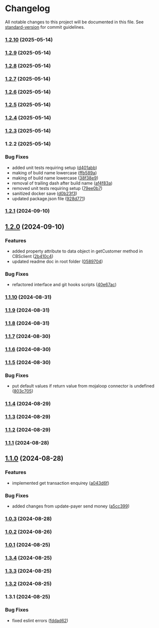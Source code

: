 # Changelog

All notable changes to this project will be documented in this file. See [standard-version](https://github.com/conventional-changelog/standard-version) for commit guidelines.

### [1.2.10](https://github.com/mojaloop/airtel-core-connector/compare/v1.2.9...v1.2.10) (2025-05-14)

### [1.2.9](https://github.com/mojaloop/airtel-core-connector/compare/v1.2.8...v1.2.9) (2025-05-14)

### [1.2.8](https://github.com/mojaloop/airtel-core-connector/compare/v1.2.7...v1.2.8) (2025-05-14)

### [1.2.7](https://github.com/mojaloop/airtel-core-connector/compare/v1.2.6...v1.2.7) (2025-05-14)

### [1.2.6](https://github.com/mojaloop/airtel-core-connector/compare/v1.2.5...v1.2.6) (2025-05-14)

### [1.2.5](https://github.com/mojaloop/airtel-core-connector/compare/v1.2.4...v1.2.5) (2025-05-14)

### [1.2.4](https://github.com/mojaloop/airtel-core-connector/compare/v1.2.3...v1.2.4) (2025-05-14)

### [1.2.3](https://github.com/mojaloop/airtel-core-connector/compare/v1.2.2...v1.2.3) (2025-05-14)

### 1.2.2 (2025-05-14)


### Bug Fixes

* added  unit tests requiring setup ([d401abb](https://github.com/mojaloop/airtel-core-connector/commit/d401abbe91286451cb5e769db00703cc04e41313))
* making of build name lowercase ([ffb589a](https://github.com/mojaloop/airtel-core-connector/commit/ffb589ab776b89419c110348e75c728fb3ff8d60))
* making of build name lowercase ([38f38e9](https://github.com/mojaloop/airtel-core-connector/commit/38f38e94d63db9f33f0a4828e456f33b545cc903))
* removal of trailing dash after build name ([af4f83a](https://github.com/mojaloop/airtel-core-connector/commit/af4f83a847c451dbb84efd620d75282054ef9995))
* removed unit tests requiring setup ([79ee0b7](https://github.com/mojaloop/airtel-core-connector/commit/79ee0b7ff80ae09280f1d20be162e03d1d17add7))
* sanitized docker save ([d0b23f3](https://github.com/mojaloop/airtel-core-connector/commit/d0b23f38d2ae53ab811304402622d1419b8e7ea4))
* updated package.json file ([928d771](https://github.com/mojaloop/airtel-core-connector/commit/928d771b207afdcc2d1cf2cddb004b20302211a2))

### [1.2.1](https://github.com/mojaloop/airtel-core-connector/compare/v1.2.0...v1.2.1) (2024-09-10)

## [1.2.0](https://github.com/mojaloop/airtel-core-connector/compare/v1.1.10...v1.2.0) (2024-09-10)


### Features

* added property attribute to data object in getCustomer method in CBSclient ([2b410c4](https://github.com/mojaloop/airtel-core-connector/commit/2b410c4e9e6c882e34b12950679da952afa919b3))
* updated readme doc in root folder ([0589704](https://github.com/mojaloop/airtel-core-connector/commit/058970451cd935e670ec6370df74f3e14c98eec1))


### Bug Fixes

* refactored interface and git hooks scripts ([40e67ac](https://github.com/mojaloop/airtel-core-connector/commit/40e67ac0dd6918f631bd1ebf0a22ae9b8acd2df7))

### [1.1.10](https://github.com/mojaloop/airtel-core-connector/compare/v1.1.9...v1.1.10) (2024-08-31)

### [1.1.9](https://github.com/mojaloop/airtel-core-connector/compare/v1.1.8...v1.1.9) (2024-08-31)

### [1.1.8](https://github.com/mojaloop/airtel-core-connector/compare/v1.1.7...v1.1.8) (2024-08-31)

### [1.1.7](https://github.com/mojaloop/airtel-core-connector/compare/v1.1.6...v1.1.7) (2024-08-30)

### [1.1.6](https://github.com/mojaloop/airtel-core-connector/compare/v1.1.5...v1.1.6) (2024-08-30)

### [1.1.5](https://github.com/mojaloop/airtel-core-connector/compare/v1.1.4...v1.1.5) (2024-08-30)


### Bug Fixes

* put default values if return value from mojaloop connector is undefined ([803c705](https://github.com/mojaloop/airtel-core-connector/commit/803c7052ac6ed446aecdcbacf62d44b3c055afcc))

### [1.1.4](https://github.com/mojaloop/airtel-core-connector/compare/v1.1.3...v1.1.4) (2024-08-29)

### [1.1.3](https://github.com/mojaloop/airtel-core-connector/compare/v1.1.2...v1.1.3) (2024-08-29)

### [1.1.2](https://github.com/mojaloop/airtel-core-connector/compare/v1.1.1...v1.1.2) (2024-08-29)

### [1.1.1](https://github.com/mojaloop/airtel-core-connector/compare/v1.1.0...v1.1.1) (2024-08-28)

## [1.1.0](https://github.com/mojaloop/airtel-core-connector/compare/v1.0.3...v1.1.0) (2024-08-28)


### Features

* implemented get transaction enquirey ([a043d6f](https://github.com/mojaloop/airtel-core-connector/commit/a043d6f1d88c5871da7338e030063f2e59a88cb6))


### Bug Fixes

* added changes from update-payer send money ([a5cc399](https://github.com/mojaloop/airtel-core-connector/commit/a5cc3991164d491edb9c5d1f6f3c4243c175b594))

### [1.0.3](https://github.com/mojaloop/airtel-core-connector/compare/v1.0.2...v1.0.3) (2024-08-28)

### [1.0.2](https://github.com/mojaloop/airtel-core-connector/compare/v1.0.1...v1.0.2) (2024-08-26)

### [1.0.1](https://github.com/mojaloop/airtel-core-connector/compare/v1.3.4...v1.0.1) (2024-08-25)

### [1.3.4](https://github.com/mojaloop/airtel-core-connector/compare/v1.3.3...v1.3.4) (2024-08-25)

### [1.3.3](https://github.com/mojaloop/airtel-core-connector/compare/v1.3.2...v1.3.3) (2024-08-25)

### [1.3.2](https://github.com/mojaloop/airtel-core-connector/compare/v1.3.1...v1.3.2) (2024-08-25)

### 1.3.1 (2024-08-25)


### Bug Fixes

* fixed eslint errors ([fddad62](https://github.com/mojaloop/airtel-core-connector/commit/fddad62df7bcf15749833bdcdf1ce622ba7974b6))
